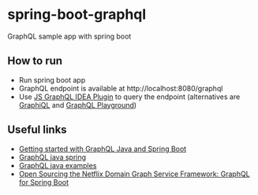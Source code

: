 # spring-boot-graphql

GraphQL sample app with spring boot

## How to run

- Run spring boot app
- GraphQL endpoint is available at http://localhost:8080/graphql
- Use [JS GraphQL IDEA Plugin](https://plugins.jetbrains.com/plugin/8097-js-graphql) to query the endpoint 
  (alternatives are [GraphiQL](https://github.com/graphql/graphiql) and [GraphQL Playground](https://github.com/prisma/graphql-playground))
  
## Useful links

- [Getting started with GraphQL Java and Spring Boot](https://www.graphql-java.com/tutorials/getting-started-with-spring-boot/)
- [GraphQL java spring](https://github.com/graphql-java/graphql-java-spring)
- [GraphQL java examples](https://github.com/graphql-java/graphql-java-examples)
- [Open Sourcing the Netflix Domain Graph Service Framework: GraphQL for Spring Boot](https://netflixtechblog.com/open-sourcing-the-netflix-domain-graph-service-framework-graphql-for-spring-boot-92b9dcecda18)